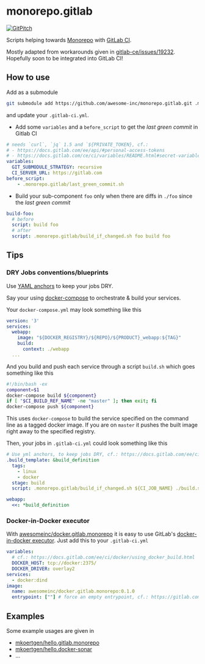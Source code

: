 # monorepo.gitlab

[![GitPitch](https://gitpitch.com/assets/badge.svg)](https://gitpitch.com/awesome-inc/hello.gitlab.monorepo/master)

Scripts helping towards [Monorepo](https://medium.com/@maoberlehner/monorepos-in-the-wild-33c6eb246cb9) with [GitLab CI](https://docs.gitlab.com/ee/ci/yaml/).

Mostly adapted from workarounds given in [gitlab-ce/issues/19232](https://gitlab.com/gitlab-org/gitlab-ce/issues/19232).
Hopefully soon to be integrated into GitLab CI!

## How to use

Add as a submodule

```bash
git submodule add https://github.com/awesome-inc/monorepo.gitlab.git .monorepo.gitlab
```

and update your `.gitlab-ci.yml`.

- Add some `variables` and a `before_script` to get the *last green commit* in Gitlab CI

```yml
# needs `curl`, `jq` 1.5 and `${PRIVATE_TOKEN}, cf.:
# - https://docs.gitlab.com/ee/api/#personal-access-tokens
# - https://docs.gitlab.com/ce/ci/variables/README.html#secret-variables
variables:
  GIT_SUBMODULE_STRATEGY: recursive
  CI_SERVER_URL: https://gitlab.com
before_script:
    - .monorepo.gitlab/last_green_commit.sh
```

- Build your sub-component `foo` only when there are diffs in `./foo` since the *last green commit*

```yml
build-foo:
  # before
  script: build foo
  # after
  script: .monorepo.gitlab/build_if_changed.sh foo build foo
```

## Tips

### DRY Jobs conventions/blueprints

Use [YAML anchors](http://blog.daemonl.com/2016/02/yaml.html#yaml-anchors-references-extend) to keep your jobs DRY.

Say your using [docker-compose](https://docs.docker.com/compose/) to orchestrate & build your services.

Your `docker-compose.yml` may look something like this

```yml
version: '3'
services:
  webapp:
    image: "${DOCKER_REGISTRY}/${REPO}/${PRODUCT}_webapp:${TAG}"
    build:
      context: ./webapp
  ...
```

And you build and push each service through a script `build.sh` which goes something like this

```bash
#!/bin/bash -ex
component=$1
docker-compose build ${component}
if [ "$CI_BUILD_REF_NAME" -ne "master" ]; then exit; fi
docker-compose push ${component}
```

This uses `docker-compose` to build the service specified on the command line as a tagged docker image.
If you are on `master` it pushes the built image right away to the specified registry.

Then, your jobs in `.gitlab-ci.yml` could look something like this

```yml
# Use yml anchors, to keep jobs DRY, cf.: https://docs.gitlab.com/ee/ci/yaml/#anchors
.build_template: &build_definition
  tags:
    - linux
    - docker
  stage: build
  script: .monorepo.gitlab/build_if_changed.sh ${CI_JOB_NAME} ./build.sh ${CI_JOB_NAME}

webapp:
  <<: *build_definition
```

### Docker-in-Docker executor

With [awesomeinc/docker.gitlab.monorepo](https://hub.docker.com/r/awesomeinc/docker.gitlab.monorepo) it is easy to use GitLab's [docker-in-docker executor](https://docs.gitlab.com/ee/ci/docker/using_docker_build.html#use-docker-in-docker-executor). Just add this to your `.gitlab-ci.yml`

```yml
variables:
  # cf.: https://docs.gitlab.com/ee/ci/docker/using_docker_build.html
  DOCKER_HOST: tcp://docker:2375/
  DOCKER_DRIVER: overlay2
services:
  - docker:dind
image:
  name: awesomeinc/docker.gitlab.monorepo:0.1.0
  entrypoint: [""] # force an empty entrypoint, cf.: https://gitlab.com/gitlab-org/gitlab-runner/issues/2692#workaround  
```

## Examples

Some example usages are given in

- [mkoertgen/hello.gitlab.monorepo](https://gitlab.com/mkoertgen/hello.gitlab.monorepo)
- [mkoertgen/hello.docker-sonar](https://gitlab.com/mkoertgen/hello.docker-sonar)
- ...